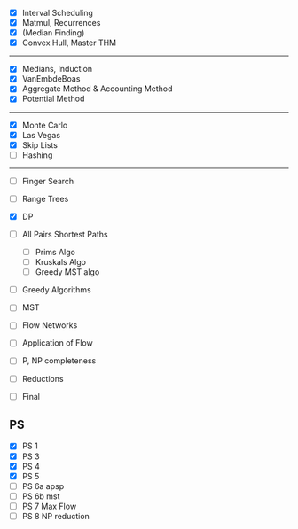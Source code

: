 - [x] Interval Scheduling
- [x] Matmul, Recurrences
- [x] (Median Finding)
- [x] Convex Hull, Master THM
--------
- [x] Medians, Induction
- [x] VanEmbdeBoas
- [x] Aggregate Method & Accounting Method
- [x] Potential Method
-----
- [x] Monte Carlo
- [x] Las Vegas
- [x] Skip Lists
- [ ] Hashing
------
- [ ] Finger Search
- [ ] Range Trees
- [x] DP
- [ ] All Pairs Shortest Paths
	- [ ] Prims Algo
	- [ ] Kruskals Algo
	- [ ] Greedy MST algo
- [ ] Greedy Algorithms
- [ ] MST
- [ ] Flow Networks
- [ ] Application of Flow
- [ ] P, NP completeness
- [ ] Reductions
- [ ] Final


## PS

- [x] PS 1
- [x] PS 3
- [x] PS 4
- [x] PS 5
- [ ] PS 6a apsp
- [ ] PS 6b mst
- [ ] PS 7 Max Flow
- [ ] PS 8 NP reduction